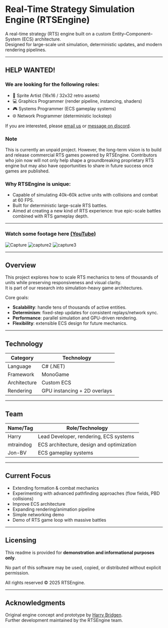 # Real-Time Strategy Simulation Engine (RTSEngine)

A real-time strategy (RTS) engine built on a custom Entity–Component–System (ECS) architecture.  
Designed for large-scale unit simulation, deterministic updates, and modern rendering pipelines.

---

## HELP WANTED!
### We are looking for the following roles:
- 🎨 Sprite Artist (16x16 / 32x32 retro assets)
- 💻 Graphics Programmer (render pipeline, instancing, shaders)
- 🎮 Systems Programmer (ECS gameplay systems)
- 🌐 Network Programmer (deterministic lockstep)

If you are interested, please [email us](mailto:harrybridgen@gmail.com) or [message on discord](https://discord.com/users/172272486430408704).

### Note
This is currently an unpaid project.
However, the long-term vision is to build and release commercial RTS games powered by RTSEngine. 
Contributors who join now will not only help shape a groundbreaking proprietary RTS engine but may also have opportunities to share in future success once games are published.

### Why RTSEngine is unique:
- Capable of simulating 40k–60k active units with collisions and combat at 60 FPS.
- Built for deterministic large-scale RTS battles.
- Aimed at creating a new kind of RTS experience: true epic-scale battles combined with RTS gameplay depth.

---

### Watch some footage here [(YouTube)](https://youtu.be/l-pexSYvleE?si=tXjArMBU887Saiqw)
![Capture](https://github.com/user-attachments/assets/c5b7057b-5918-494f-b3f3-87cb6583c802)
![capture2](https://github.com/user-attachments/assets/a525bf71-8a62-46c7-84f3-6d753ff57cdd)
![capture3](https://github.com/user-attachments/assets/05cd0861-aa51-4fcd-a54d-72040bfa5e47)

---

## Overview

This project explores how to scale RTS mechanics to tens of thousands of units while preserving responsiveness and visual clarity.  
It is part of our research into simulation-heavy game architectures.

Core goals:
- **Scalability**: handle tens of thousands of active entities.
- **Determinism**: fixed-step updates for consistent replays/network sync.
- **Performance**: parallel simulation and GPU-driven rendering.
- **Flexibility**: extensible ECS design for future mechanics.

---

## Technology

| Category      | Technology                                     |
| ------------- | ---------------------------------------------- |
| Language      | C# (.NET)                                      |
| Framework     | MonoGame                                       |
| Architecture  | Custom ECS                                     |
| Rendering     | GPU instancing + 2D overlays                   |

---
## Team

| Name/Tag      | Role/Technology                                |
| ------------- | ---------------------------------------------- |
| Harry         | Lead Developer, rendering, ECS systems         |
| mtraindog     | ECS architecture, design and optimization      |
| Jon-BV        | ECS gameplay systems                           |

---
## Current Focus

- Extending formation & combat mechanics  
- Experimenting with advanced pathfinding approaches (flow fields, PBD collisions)
- Improve ECS architecture
- Expanding rendering/animation pipeline
- Simple networking demo
- Demo of RTS game loop with massive battles

---

## Licensing

This readme is provided for **demonstration and informational purposes only**.  

No part of this software may be used, copied, or distributed without explicit permission.  

All rights reserved © 2025 RTSEngine.  

---

## Acknowledgments

Original engine concept and prototype by [Harry Bridgen](https://github.com/harrybridgen).  
Further development maintained by the RTSEngine team.

